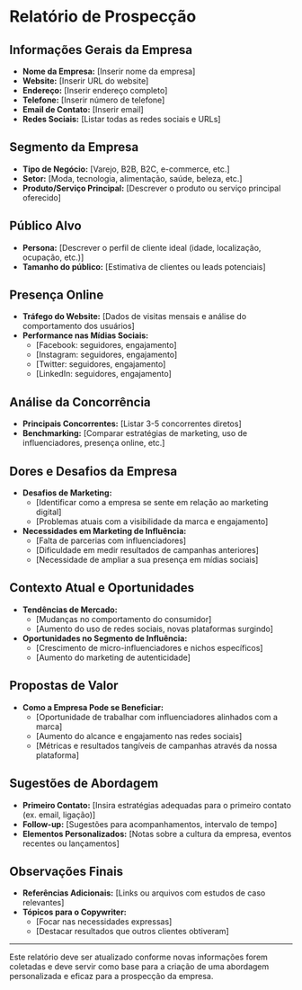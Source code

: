 # Relatório de Prospecção

## Informações Gerais da Empresa
- **Nome da Empresa:** [Inserir nome da empresa]
- **Website:** [Inserir URL do website]
- **Endereço:** [Inserir endereço completo]
- **Telefone:** [Inserir número de telefone]
- **Email de Contato:** [Inserir email]
- **Redes Sociais:** [Listar todas as redes sociais e URLs]

## Segmento da Empresa
- **Tipo de Negócio:** [Varejo, B2B, B2C, e-commerce, etc.]
- **Setor:** [Moda, tecnologia, alimentação, saúde, beleza, etc.]
- **Produto/Serviço Principal:** [Descrever o produto ou serviço principal oferecido]

## Público Alvo
- **Persona:** [Descrever o perfil de cliente ideal (idade, localização, ocupação, etc.)]
- **Tamanho do público:** [Estimativa de clientes ou leads potenciais]

## Presença Online
- **Tráfego do Website:** [Dados de visitas mensais e análise do comportamento dos usuários]
- **Performance nas Mídias Sociais:** 
  - [Facebook: seguidores, engajamento]
  - [Instagram: seguidores, engajamento]
  - [Twitter: seguidores, engajamento]
  - [LinkedIn: seguidores, engajamento]

## Análise da Concorrência
- **Principais Concorrentes:** [Listar 3-5 concorrentes diretos]
- **Benchmarking:** [Comparar estratégias de marketing, uso de influenciadores, presença online, etc.]

## Dores e Desafios da Empresa
- **Desafios de Marketing:**
  - [Identificar como a empresa se sente em relação ao marketing digital]
  - [Problemas atuais com a visibilidade da marca e engajamento]
- **Necessidades em Marketing de Influência:**
  - [Falta de parcerias com influenciadores]
  - [Dificuldade em medir resultados de campanhas anteriores]
  - [Necessidade de ampliar a sua presença em mídias sociais]

## Contexto Atual e Oportunidades
- **Tendências de Mercado:**
  - [Mudanças no comportamento do consumidor]
  - [Aumento do uso de redes sociais, novas plataformas surgindo]
- **Oportunidades no Segmento de Influência:**
  - [Crescimento de micro-influenciadores e nichos específicos]
  - [Aumento do marketing de autenticidade]

## Propostas de Valor
- **Como a Empresa Pode se Beneficiar:**
  - [Oportunidade de trabalhar com influenciadores alinhados com a marca]
  - [Aumento do alcance e engajamento nas redes sociais]
  - [Métricas e resultados tangíveis de campanhas através da nossa plataforma]

## Sugestões de Abordagem
- **Primeiro Contato:** [Insira estratégias adequadas para o primeiro contato (ex. email, ligação)]
- **Follow-up:** [Sugestões para acompanhamentos, intervalo de tempo]
- **Elementos Personalizados:** [Notas sobre a cultura da empresa, eventos recentes ou lançamentos]

## Observações Finais
- **Referências Adicionais:** [Links ou arquivos com estudos de caso relevantes]
- **Tópicos para o Copywriter:** 
  - [Focar nas necessidades expressas]
  - [Destacar resultados que outros clientes obtiveram]

---

Este relatório deve ser atualizado conforme novas informações forem coletadas e deve servir como base para a criação de uma abordagem personalizada e eficaz para a prospecção da empresa.
